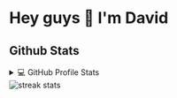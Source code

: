 # Hey guys 👋 I'm David



## Github Stats

<details> 
  <summary>💻 GitHub Profile Stats</summary>
  <br/>
    <img alt="David's Github Stats" src="https://github-readme-stats.vercel.app/api?username=David&show_icons=true&count_private=true&theme=radical&hide_border=true&bg_color=0D1117" />
  <img alt="David's Top Languages" src="https://github-readme-stats.vercel.app/api/top-langs/?username=David&langs_count=10&layout=compact&theme=radical&hide_border=true&bg_color=0D1117" />
  <br/>
  <b>Note:</b> Top languages is only a metric of the languages my public code consists of and doesn't reflect experience or skill level.
</details>

<img alt="streak stats" src="https://github-readme-streak-stats.herokuapp.com/?user=David&theme=highcontrast" />

